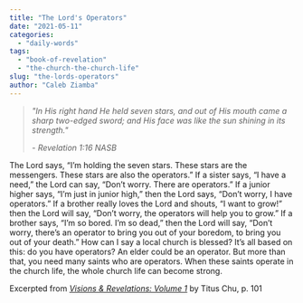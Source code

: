 ```yaml
---
title: "The Lord's Operators"
date: "2021-05-11"
categories: 
  - "daily-words"
tags: 
  - "book-of-revelation"
  - "the-church-the-church-life"
slug: "the-lords-operators"
author: "Caleb Ziamba"
---
```


> _"In His right hand He held seven stars, and out of His mouth came a sharp two-edged sword; and His face was like the sun shining in its strength."_
> 
> \- _Revelation 1:16 NASB_

The Lord says, “I’m holding the seven stars. These stars are the messengers. These stars are also the operators.” If a sister says, “I have a need,” the Lord can say, “Don’t worry. There are operators.” If a junior higher says, “I’m just in junior high,” then the Lord says, “Don’t worry, I have operators.” If a brother really loves the Lord and shouts, “I want to grow!” then the Lord will say, “Don’t worry, the operators will help you to grow.” If a brother says, “I’m so bored. I’m so dead,” then the Lord will say, “Don’t worry, there’s an operator to bring you out of your boredom, to bring you out of your death.” How can I say a local church is blessed? It’s all based on this: do you have operators? An elder could be an operator. But more than that, you need many saints who are operators. When these saints operate in the church life, the whole church life can become strong.

Excerpted from _[Visions & Revelations: Volume 1](https://www.asweetsavor.org/visions-and-revelations/)_ by Titus Chu, p. 101
